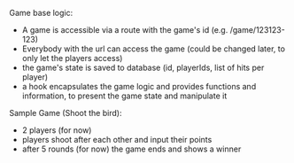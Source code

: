 Game base logic:
 - A game is accessible via a route with the game's id (e.g. /game/123123-123)
 - Everybody with the url can access the game (could be changed later, to only let the players access)
 - the game's state is saved to database (id, playerIds, list of hits per player)
 - a hook encapsulates the game logic and provides functions and information, to present the game state and manipulate it 

Sample Game (Shoot the bird):
 - 2 players (for now)
 - players shoot after each other and input their points
 - after 5 rounds (for now) the game ends and shows a winner
